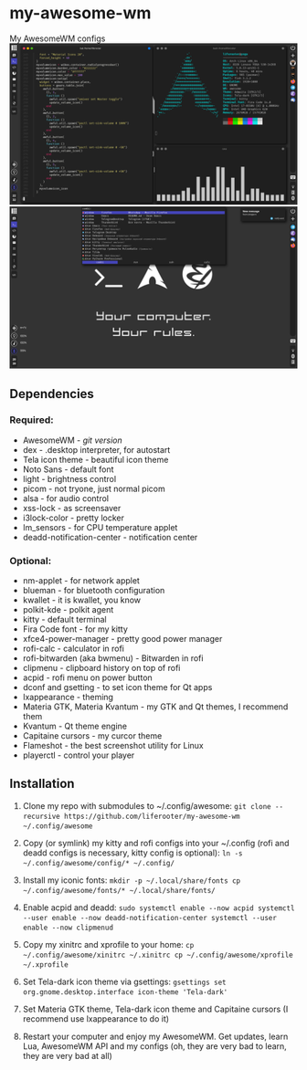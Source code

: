 # my-awesome-wm
My AwesomeWM configs
![screenshot](Screenshot-1.png)
![screenshot](Screenshot-2.png)
## Dependencies
### Required:
- AwesomeWM - *git version*
- dex - .desktop interpreter, for autostart
- Tela icon theme - beautiful icon theme
- Noto Sans - default font
- light - brightness control
- picom - not tryone, just normal picom
- alsa - for audio control
- xss-lock - as screensaver
- i3lock-color - pretty locker
- lm_sensors - for CPU temperature applet
- deadd-notification-center - notification center
### Optional:
- nm-applet - for network applet
- blueman - for bluetooth configuration
- kwallet - it is kwallet, you know
- polkit-kde - polkit agent
- kitty - default terminal
- Fira Code font - for my kitty
- xfce4-power-manager - pretty good power manager
- rofi-calc - calculator in rofi
- rofi-bitwarden (aka bwmenu) - Bitwarden in rofi
- clipmenu - clipboard history on top of rofi
- acpid - rofi menu on power button
- dconf and gsetting - to set icon theme for Qt apps
- lxappearance - theming
- Materia GTK, Materia Kvantum - my GTK and Qt themes, I recommend them
- Kvantum - Qt theme engine
- Capitaine cursors - my curcor theme
- Flameshot - the best screenshot utility for Linux
- playerctl - control your player

## Installation
1. Clone my repo with submodules to ~/.config/awesome:
`
git clone --recursive https://github.com/liferooter/my-awesome-wm ~/.config/awesome
`
2. Copy (or symlink) my kitty and rofi configs into your ~/.config (rofi and deadd configs is necessary, kitty config is optional):
`
ln -s ~/.config/awesome/config/* ~/.config/
`
3. Install my iconic fonts:
`
mkdir -p ~/.local/share/fonts
cp ~/.config/awesome/fonts/* ~/.local/share/fonts/
`
4. Enable acpid and deadd:
`
sudo systemctl enable --now acpid
systemctl --user enable --now deadd-notification-center
systemctl --user enable --now clipmenud
`
5. Copy my xinitrc and xprofile to your home:
`
cp ~/.config/awesome/xinitrc ~/.xinitrc
cp ~/.config/awesome/xprofile ~/.xprofile
`
6. Set Tela-dark icon theme via gsettings:
`
gsettings set org.gnome.desktop.interface icon-theme 'Tela-dark'
`
7. Set Materia GTK theme, Tela-dark icon theme and Capitaine cursors (I recommend use lxappearance to do it)

8. Restart your computer and enjoy my AwesomeWM. Get updates, learn Lua, AwesomeWM API and my configs (oh, they are very bad to learn, they are very bad at all)
